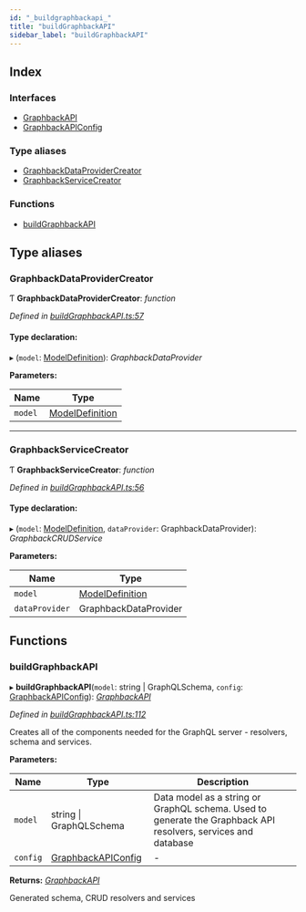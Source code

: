 ```yaml
---
id: "_buildgraphbackapi_"
title: "buildGraphbackAPI"
sidebar_label: "buildGraphbackAPI"
---
```


## Index

### Interfaces

* [GraphbackAPI](../interfaces/_buildgraphbackapi_.graphbackapi.md)
* [GraphbackAPIConfig](../interfaces/_buildgraphbackapi_.graphbackapiconfig.md)

### Type aliases

* [GraphbackDataProviderCreator](_buildgraphbackapi_.md#graphbackdataprovidercreator)
* [GraphbackServiceCreator](_buildgraphbackapi_.md#graphbackservicecreator)

### Functions

* [buildGraphbackAPI](_buildgraphbackapi_.md#buildgraphbackapi)

## Type aliases

###  GraphbackDataProviderCreator

Ƭ **GraphbackDataProviderCreator**: *function*

*Defined in [buildGraphbackAPI.ts:57](https://github.com/aerogear/graphback/blob/bc616b51/packages/graphback/src/buildGraphbackAPI.ts#L57)*

#### Type declaration:

▸ (`model`: [ModelDefinition](_index_.md#modeldefinition)): *GraphbackDataProvider*

**Parameters:**

Name | Type |
------ | ------ |
`model` | [ModelDefinition](_index_.md#modeldefinition) |

___

###  GraphbackServiceCreator

Ƭ **GraphbackServiceCreator**: *function*

*Defined in [buildGraphbackAPI.ts:56](https://github.com/aerogear/graphback/blob/bc616b51/packages/graphback/src/buildGraphbackAPI.ts#L56)*

#### Type declaration:

▸ (`model`: [ModelDefinition](_index_.md#modeldefinition), `dataProvider`: GraphbackDataProvider): *GraphbackCRUDService*

**Parameters:**

Name | Type |
------ | ------ |
`model` | [ModelDefinition](_index_.md#modeldefinition) |
`dataProvider` | GraphbackDataProvider |

## Functions

###  buildGraphbackAPI

▸ **buildGraphbackAPI**(`model`: string | GraphQLSchema, `config`: [GraphbackAPIConfig](../interfaces/_buildgraphbackapi_.graphbackapiconfig.md)): *[GraphbackAPI](../interfaces/_buildgraphbackapi_.graphbackapi.md)*

*Defined in [buildGraphbackAPI.ts:112](https://github.com/aerogear/graphback/blob/bc616b51/packages/graphback/src/buildGraphbackAPI.ts#L112)*

Creates all of the components needed for the GraphQL server - resolvers, schema and services.

**Parameters:**

Name | Type | Description |
------ | ------ | ------ |
`model` | string &#124; GraphQLSchema | Data model as a string or GraphQL schema. Used to generate the Graphback API resolvers, services and database |
`config` | [GraphbackAPIConfig](../interfaces/_buildgraphbackapi_.graphbackapiconfig.md) | - |

**Returns:** *[GraphbackAPI](../interfaces/_buildgraphbackapi_.graphbackapi.md)*

Generated schema, CRUD resolvers and services
